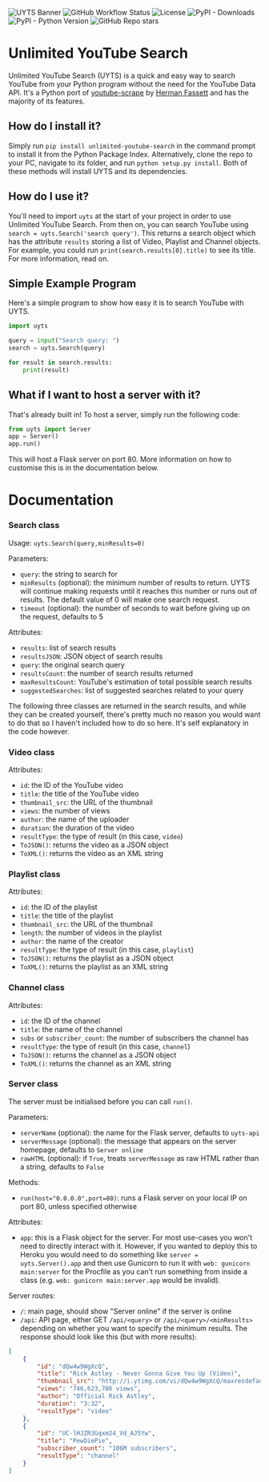 ![UYTS Banner](images/banner.png)
![GitHub Workflow Status](https://img.shields.io/github/workflow/status/w-henderson/Unlimited-YouTube-Search/UYTS-Tests) ![License](https://img.shields.io/github/license/w-henderson/unlimited-youtube-search) ![PyPI - Downloads](https://img.shields.io/pypi/dm/unlimited-youtube-search?color=green) ![PyPI - Python Version](https://img.shields.io/pypi/pyversions/unlimited-youtube-search) ![GitHub Repo stars](https://img.shields.io/github/stars/w-henderson/unlimited-youtube-search)

# Unlimited YouTube Search
Unlimited YouTube Search (UYTS) is a quick and easy way to search YouTube from your Python program without the need for the YouTube Data API. It's a Python port of [youtube-scrape](https://github.com/HermanFassett/youtube-scrape) by [Herman Fassett](https://github.com/HermanFassett) and has the majority of its features.

## How do I install it?
Simply run `pip install unlimited-youtube-search` in the command prompt to install it from the Python Package Index. Alternatively, clone the repo to your PC, navigate to its folder, and run `python setup.py install`. Both of these methods will install UYTS and its dependencies.

## How do I use it?
You'll need to import `uyts` at the start of your project in order to use Unlimited YouTube Search. From then on, you can search YouTube using `search = uyts.Search('search query')`. This returns a search object which has the attribute `results` storing a list of Video, Playlist and Channel objects. For example, you could run `print(search.results[0].title)` to see its title. For more information, read on.

## Simple Example Program
Here's a simple program to show how easy it is to search YouTube with UYTS.
```py
import uyts

query = input("Search query: ")
search = uyts.Search(query)

for result in search.results:
    print(result)
```

## What if I want to host a server with it?
That's already built in! To host a server, simply run the following code:
```py
from uyts import Server
app = Server()
app.run()
```
This will host a Flask server on port 80. More information on how to customise this is in the documentation below.

# Documentation

### Search class
Usage: `uyts.Search(query,minResults=0)`

Parameters:
- `query`: the string to search for
- `minResults` (optional): the minimum number of results to return. UYTS will continue making requests until it reaches this number or runs out of results. The default value of 0 will make one search request.
- `timeout` (optional): the number of seconds to wait before giving up on the request, defaults to 5

Attributes:
- `results`: list of search results
- `resultsJSON`: JSON object of search results
- `query`: the original search query
- `resultsCount`: the number of search results returned
- `maxResultsCount`: YouTube's estimation of total possible search results
- `suggestedSearches`: list of suggested searches related to your query

The following three classes are returned in the search results, and while they can be created yourself, there's pretty much no reason you would want to do that so I haven't included how to do so here. It's self explanatory in the code however.

### Video class
Attributes:
- `id`: the ID of the YouTube video
- `title`: the title of the YouTube video
- `thumbnail_src`: the URL of the thumbnail
- `views`: the number of views
- `author`: the name of the uploader
- `duration`: the duration of the video
- `resultType`: the type of result (in this case, `video`)
- `ToJSON()`: returns the video as a JSON object
- `ToXML()`: returns the video as an XML string

### Playlist class
Attributes:
- `id`: the ID of the playlist
- `title`: the title of the playlist
- `thumbnail_src`: the URL of the thumbnail
- `length`: the number of videos in the playlist
- `author`: the name of the creator
- `resultType`: the type of result (in this case, `playlist`)
- `ToJSON()`: returns the playlist as a JSON object
- `ToXML()`: returns the playlist as an XML string

### Channel class
Attributes:
- `id`: the ID of the channel
- `title`: the name of the channel
- `subs` or `subscriber_count`: the number of subscribers the channel has
- `resultType`: the type of result (in this case, `channel`)
- `ToJSON()`: returns the channel as a JSON object
- `ToXML()`: returns the channel as an XML string

### Server class
The server must be initialised before you can call `run()`.

Parameters:
- `serverName` (optional): the name for the Flask server, defaults to `uyts-api`
- `serverMessage` (optional): the message that appears on the server homepage, defaults to `Server online`
- `rawHTML` (optional): if `True`, treats `serverMessage` as raw HTML rather than a string, defaults to `False`

Methods:
- `run(host="0.0.0.0",port=80)`: runs a Flask server on your local IP on port 80, unless specified otherwise

Attributes:
- `app`: this is a Flask object for the server. For most use-cases you won't need to directly interact with it. However, if you wanted to deploy this to Heroku you would need to do something like `server = uyts.Server().app` and then use Gunicorn to run it with `web: gunicorn main:server` for the Procfile as you can't run something from inside a class (e.g. `web: gunicorn main:server.app` would be invalid).

Server routes:
- `/`: main page, should show "Server online" if the server is online
- `/api`: API page, either GET `/api/<query>` or `/api/<query>/<minResults>` depending on whether you want to specify the minimum results. The response should look like this (but with more results):
```json
[
    {
        "id": "dQw4w9WgXcQ",
        "title": "Rick Astley - Never Gonna Give You Up (Video)",
        "thumbnail_src": "http://i.ytimg.com/vi/dQw4w9WgXcQ/maxresdefault.jpg",
        "views": "746,623,786 views",
        "author": "Official Rick Astley",
        "duration": "3:32",
        "resultType": "video"
    },
    {
        "id": "UC-lHJZR3Gqxm24_Vd_AJ5Yw",
        "title": "PewDiePie",
        "subscriber_count": "106M subscribers",
        "resultType": "channel"
    }
]
```

